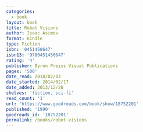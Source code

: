 ```yaml
---
categories:
  - book
layout: book
title: Robot Visions
author: Isaac Asimov
format: Kindle
type: Fiction
isbn: '0451450647'
isbn13: '9780451450647'
rating: '4'
publisher: Byron Preiss Visual Publications
pages: '500'
date_read: 2018/02/03
date_started: 2014/02/17
date_added: 2013/12/20
shelves: 'fiction, sci-fi'
read_count: '1'
url: 'https://www.goodreads.com/book/show/18752201'
published: '1990'
goodreads_id: '18752201'
permalink: /books/robot-visions
---
```



